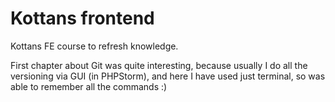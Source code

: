 # Kottans frontend
Kottans FE course to refresh knowledge.

First chapter about Git was quite interesting, because usually I do all the versioning via GUI (in PHPStorm), and here I have used just terminal, so was able to remember all the commands :)
